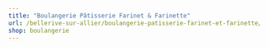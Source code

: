 ```yaml
---
title: "Boulangerie Pâtisserie Farinet & Farinette"
url: /bellerive-sur-allier/boulangerie-patisserie-farinet-et-farinette/
shop: boulangerie
---
```

